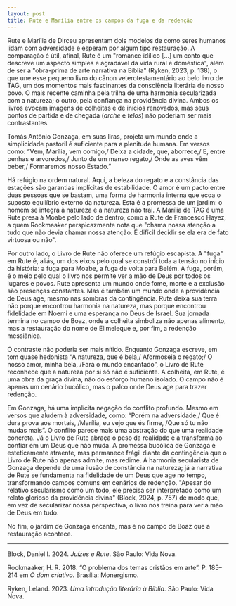 ```yaml
---
layout: post
title: Rute e Marília entre os campos da fuga e da redenção
---
```


Rute e Marília de Dirceu apresentam dois modelos de como seres humanos lidam com adversidade e esperam por algum tipo restauração. A comparação é útil, afinal, Rute é um "romance idílico [...] um conto que descreve um aspecto simples e agradável da vida rural e doméstica", além de ser a "obra-prima de arte narrativa na Bíblia" (Ryken, 2023, p. 138), o que une esse pequeno livro do cânon veterotestamentário ao belo livro de TAG, um dos momentos mais fascinantes da consciência literária de nosso povo. O mais recente caminha pela trilha de uma harmonia secularizada com a natureza; o outro, pela confiança na providência divina. Ambos os livros evocam imagens de colheitas e de inícios renovados, mas seus pontos de partida e de chegada (_arche_ e _telos_) não poderiam ser mais contrastantes.

Tomás Antônio Gonzaga, em suas liras, projeta um mundo onde a simplicidade pastoril é suficiente para a plenitude humana. Em versos como: “Vem, Marília, vem comigo,/ Deixa a cidade, que, aborrece,/ E, entre penhas e arvoredos,/ Junto de um manso regato,/ Onde as aves vêm beber,/ Formaremos nosso Estado.”

Há refúgio na ordem natural. Aqui, a beleza do regato e a constância das estações são garantias implícitas de estabilidade. O amor é um pacto entre duas pessoas que se bastam, uma forma de harmonia interna que ecoa o suposto equilíbrio externo da natureza. Esta é a promessa de um jardim: o homem se integra à natureza e a natureza não trai. A Marília de TAG é uma Rute presa à Moabe pelo lado de dentro, como a Rute de Francesco Hayez, a quem Rookmaaker perspicazmente nota que "chama nossa atenção a tudo que não devia chamar nossa atenção. É difícil decidir se ela era de fato virtuosa ou não".

Por outro lado, o Livro de Rute não oferece um refúgio escapista. A "fuga" em Rute é, aliás, um dos eixos pelo qual se constrói toda a tensão no início da história: a fuga para Moabe, a fuga de volta para Belém. A fuga, porém, é o meio pelo qual o livro nos permite ver a mão de Deus por todos os lugares e povos. Rute apresenta um mundo onde fome, morte e a exclusão são presenças constantes. Mas é também um mundo onde a providência de Deus age, mesmo nas sombras da contingência. Rute deixa sua terra não porque encontrou harmonia na natureza, mas porque encontrou fidelidade em Noemi e uma esperança no Deus de Israel. Sua jornada termina no campo de Boaz, onde a colheita simboliza não apenas alimento, mas a restauração do nome de Elimeleque e, por fim, a redenção messiânica.

O contraste não poderia ser mais nítido. Enquanto Gonzaga escreve, em tom quase hedonista “A natureza, que é bela,/ Aformoseia o regato;/ O nosso amor, minha bela, /Fará o mundo encantado”, o Livro de Rute reconhece que a natureza por si só não é suficiente. A colheita, em Rute, é uma obra da graça divina, não do esforço humano isolado. O campo não é apenas um cenário bucólico, mas o palco onde Deus age para trazer redenção.

Em Gonzaga, há uma implícita negação do conflito profundo. Mesmo em versos que aludem à adversidade, como: “Porém na adversidade,/ Que é dura prova aos mortais, /Marília, eu vejo que és firme, /Que só tu não mudas mais”. O conflito parece mais uma abstração do que uma realidade concreta. Já o Livro de Rute abraça o peso da realidade e a transforma ao confiar em um Deus que não muda. A promessa bucólica de Gonzaga é esteticamente atraente, mas permanece frágil diante da contingência que o Livro de Rute não apenas admite, mas redime. A harmonia secularista de Gonzaga depende de uma ilusão de constância na natureza; já a narrativa de Rute se fundamenta na fidelidade de um Deus que age no tempo, transformando campos comuns em cenários de redenção. "Apesar do relativo secularismo como um todo, ele precisa ser interpretado como um relato glorioso da providência divina" (Block, 2024, p. 757) de modo que, em vez de secularizar nossa perspectiva, o livro nos treina para ver a mão de Deus em tudo.

No fim, o jardim de Gonzaga encanta, mas é no campo de Boaz que a restauração acontece.

***
Block, Daniel I. 2024. _Juízes e Rute_. São Paulo: Vida Nova.

Rookmaaker, H. R. 2018. “O problema dos temas cristãos em arte”. P. 185–214 em _O dom criativo_. Brasília: Monergismo.

Ryken, Leland. 2023. _Uma introdução literária à Bíblia_. São Paulo: Vida Nova.
